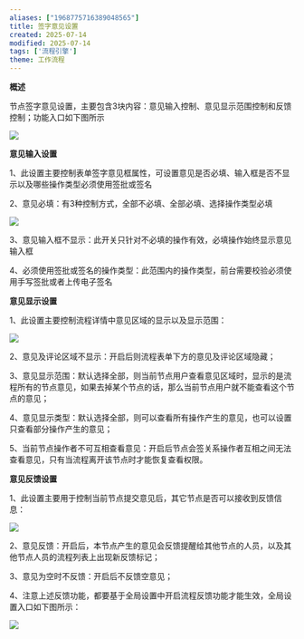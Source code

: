 ```yaml
---
aliases: ["1968775716389048565"]
title: 签字意见设置
created: 2025-07-14
modified: 2025-07-14
tags: ['流程引擎']
theme: 工作流程
---
```


**概述**

节点签字意见设置，主要包含3块内容：意见输入控制、意见显示范围控制和反馈控制；功能入口如下图所示

![](6b8a6e6e2609244ba99daf7f90b22860.jpg)

**意见输入设置**

1、此设置主要控制表单签字意见框属性，可设置意见是否必填、输入框是否不显示以及哪些操作类型必须使用签批或签名

2、意见必填：有3种控制方式，全部不必填、全部必填、选择操作类型必填

![](bb415c2af04ff69cca0ad05e20146e5d.jpg)

3、意见输入框不显示：此开关只针对不必填的操作有效，必填操作始终显示意见输入框

4、必须使用签批或签名的操作类型：此范围内的操作类型，前台需要校验必须使用手写签批或者上传电子签名

**意见显示设置**

1、此设置主要控制流程详情中意见区域的显示以及显示范围：

![](967ba7ef0d6945db4d7090769996997a.jpg)

2、意见及评论区域不显示：开启后则流程表单下方的意见及评论区域隐藏；

3、意见显示范围：默认选择全部，则当前节点用户查看意见区域时，显示的是流程所有的节点意见，如果去掉某个节点的话，那么当前节点用户就不能查看这个节点的意见；

4、意见显示类型：默认选择全部，则可以查看所有操作产生的意见，也可以设置只查看部分操作产生的意见；

5、当前节点操作者不可互相查看意见：开启后节点会签关系操作者互相之间无法查看意见，只有当流程离开该节点时才能恢复查看权限。

**意见反馈设置**

1、此设置主要用于控制当前节点提交意见后，其它节点是否可以接收到反馈信息：

![](28b2ffb333daccf924180395333d3697.jpg)

2、意见反馈：开启后，本节点产生的意见会反馈提醒给其他节点的人员，以及其他节点人员的流程列表上出现新反馈标记；

3、意见为空时不反馈：开启后不反馈空意见；

4、注意上述反馈功能，都要基于全局设置中开启流程反馈功能才能生效，全局设置入口如下图所示：

![](1ec9ed7efa2f68d7b4b222249de610ee.jpg)
